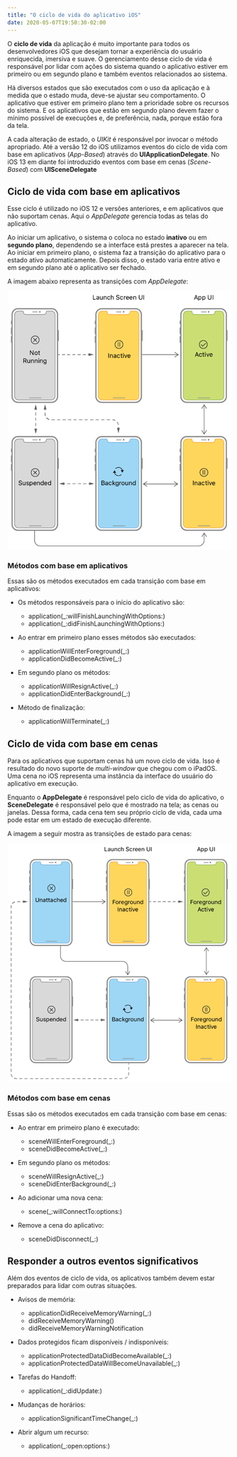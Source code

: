 ```yaml
---
title: "O ciclo de vida do aplicativo iOS"
date: 2020-05-07T19:50:30-02:00
---
```


O **ciclo de vida** da aplicação é muito importante para todos os desenvolvedores iOS que desejam tornar a experiência do usuário enriquecida, imersiva e suave. O gerenciamento desse ciclo de vida é responsável por lidar com ações do sistema quando o aplicativo estiver em primeiro ou em segundo plano e também eventos relacionados ao sistema.

Há diversos estados que são executados com o uso da aplicação e à medida que o estado muda, deve-se ajustar seu comportamento. O aplicativo que estiver em primeiro plano tem a prioridade sobre os recursos do sistema. E os aplicativos que estão em segundo plano devem fazer o mínimo possível de execuções e, de preferência, nada, porque estão fora da tela.

A cada alteração de estado, o *UIKit* é responsável por invocar o método apropriado. Até a versão 12 do iOS utilizamos eventos do ciclo de vida com base em aplicativos (*App-Based*) através do **UIApplicationDelegate**. No iOS 13 em diante foi introduzido eventos com base em cenas (*Scene-Based*) com **UISceneDelegate**

## Ciclo de vida com base em aplicativos

Esse ciclo é utilizado no iOS 12 e versões anteriores, e em aplicativos que não suportam cenas. Aqui o *AppDelegate* gerencia todas as telas do aplicativo.

Ao iniciar um aplicativo, o sistema o coloca no estado **inativo** ou em **segundo plano**, dependendo se a interface está prestes a aparecer na tela. Ao iniciar em primeiro plano, o sistema faz a transição do aplicativo para o estado ativo automaticamente. Depois disso, o estado varia entre ativo e em segundo plano até o aplicativo ser fechado.

A imagem abaixo representa as transições com *AppDelegate*:

![App-Based](../assets/ciclo-de-vida-aplicativo/app-based.png)

### Métodos com base em aplicativos

Essas são os métodos executados em cada transição com base em aplicativos:

- Os métodos responsáveis para o início do aplicativo são:
    - application(_:willFinishLaunchingWithOptions:)
    - application(_:didFinishLaunchingWithOptions:)

- Ao entrar em primeiro plano esses métodos são executados:
    - applicationWillEnterForeground(_:)
    - applicationDidBecomeActive(_:)

- Em segundo plano os métodos:
    - applicationWillResignActive(_:)
    - applicationDidEnterBackground(_:)

- Método de finalização:
    - applicationWillTerminate(_:)

## Ciclo de vida com base em cenas

Para os aplicativos que suportam cenas há um novo ciclo de vida. Isso é resultado do novo suporte de *multi-window* que chegou com o iPadOS. Uma cena no iOS representa uma instância da interface do usuário do aplicativo em execução.

Enquanto o **AppDelegate** é responsável pelo ciclo de vida do aplicativo, o **SceneDelegate** é responsável pelo que é mostrado na tela; as cenas ou janelas. Dessa forma, cada cena tem seu próprio ciclo de vida, cada uma pode estar em um estado de execução diferente.

A imagem a seguir mostra as transições de estado para cenas:

![Scene-Based](../assets/ciclo-de-vida-aplicativo/scene-based.png)

### Métodos com base em cenas

Essas são os métodos executados em cada transição com base em cenas:

- Ao entrar em primeiro plano é executado:
    - sceneWillEnterForeground(_:)
    - sceneDidBecomeActive(_:)

- Em segundo plano os métodos:
    - sceneWillResignActive(_:)
    - sceneDidEnterBackground(_:)

- Ao adicionar uma nova cena:
    - scene(_:willConnectTo:options:)

- Remove a cena do aplicativo:
    - sceneDidDisconnect(_:)

## Responder a outros eventos significativos

Além dos eventos de ciclo de vida, os aplicativos também devem estar preparados para lidar com outras situações. 

- Avisos de memória:
    - applicationDidReceiveMemoryWarning(_:)
    - didReceiveMemoryWarning()
    - didReceiveMemoryWarningNotification

- Dados protegidos ficam disponíveis / indisponíveis:
    - applicationProtectedDataDidBecomeAvailable(_:)
    - applicationProtectedDataWillBecomeUnavailable(_:)

- Tarefas do Handoff:
    - application(_:didUpdate:)

- Mudanças de horários:
    - applicationSignificantTimeChange(_:)

- Abrir algum um recurso:
    - application(_:open:options:)